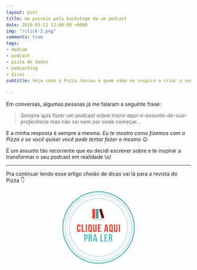 ```yaml
---
layout: post
title: Um passeio pelo backstage de um podcast
date: 2019-03-13 12:00:00 +0000
img: "/click-2.png"
comments: true
tags:
- medium
- podcast
- pizza de dados
- podcasting
- dicas
subtitle: Veja como o Pizza nasceu e quem sabe se inspire a criar o seu podcast

---
```

Em conversas, algumas pessoas já me falaram a seguinte frase:

> Sempre quis fazer um podcast sobre _insira-aqui-o-assunto-de-sua-preferência_ mas não sei nem por onde começar…

E a minha resposta é sempre a mesma: _Eu te mostro como fizemos com o Pizza e se você quiser você pode tentar fazer o mesmo_ 😉

É um assunto tão recorrente que eu decidi escrever sobre e te inspirar a transformar o seu podcast em realidade \\o/

***


Pra continuar lendo esse artigo cheião de dicas vai lá para a revista do Pizza 👇

<center>
  <a hrer="https://medium.com/pizzadedados/backstage-de-um-podcast-465f02c2a7e5"><img src="/images/clique-aqui-para-ler.png"atl = "botao de clique aqui para ler"/>
  </a>
  </center>